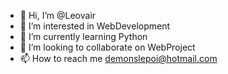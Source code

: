- 👋 Hi, I’m @Leovair
- 👀 I’m interested in WebDevelopment
- 🌱 I’m currently learning Python
- 💞️ I’m looking to collaborate on WebProject
- 📫 How to reach me demonslepoi@hotmail.com

<!---
Leovair/Leovair is a ✨ special ✨ repository because its `README.md` (this file) appears on your GitHub profile.
You can click the Preview link to take a look at your changes.
--->

